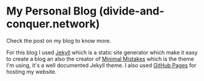 # My Personal Blog (divide-and-conquer.network)
Check the post on my blog to know more.

For this blog I used [Jekyll](https://jekyllrb.com/) which is a static site generator which make it easy to create a blog an also the creator of [Minimal Mistakes](https://github.com/mmistakes/minimal-mistakes) which is the theme I'm using, it's a well documented Jekyll theme. I also used [GitHub Pages](https://pages.github.com/) for hosting my website.
 
